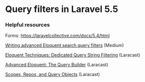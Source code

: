 # Query filters in Laravel 5.5


### Helpful resources

Forms: https://laravelcollective.com/docs/5.4/html

[Writing advanced Eloquent search query filters](https://m.dotdev.co/writing-advanced-eloquent-search-query-filters-de8b6c2598db) (Medium)

[Eloquent Techniques: Dedicated Query String Filtering](https://laracasts.com/series/eloquent-techniques/episodes/4) (Laracast)

[Advanced Eloquent: The Query Builder](https://laracasts.com/series/advanced-eloquent/episodes/4) (Laracast)

[Scopes, Repos, and Query Objects](https://laracasts.com/lessons/scopes-repositories-and-query-objects) (Laracast)



